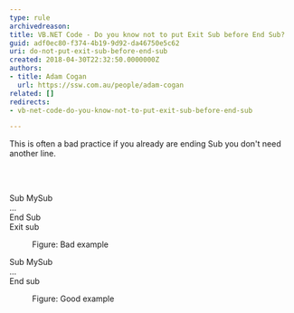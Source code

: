 ```yaml
---
type: rule
archivedreason: 
title: VB.NET Code - Do you know not to put Exit Sub before End Sub?
guid: adf0ec80-f374-4b19-9d92-da46750e5c62
uri: do-not-put-exit-sub-before-end-sub
created: 2018-04-30T22:32:50.0000000Z
authors:
- title: Adam Cogan
  url: https://ssw.com.au/people/adam-cogan
related: []
redirects:
- vb-net-code-do-you-know-not-to-put-exit-sub-before-end-sub

---
```



<p class="ssw15-rteElement-P">This is often a bad practice if you already are ending Sub you don't need another line.<br></p>
<br><excerpt class='endintro'></excerpt><br>
<p class="ssw15-rteElement-CodeArea">Sub MySub<br>…<br>End Sub<br>Exit sub</p><p> </p><dd class="ssw15-rteElement-FigureBad">Figure&#58; Bad example</dd><p class="ssw15-rteElement-CodeArea">Sub MySub<br>…<br>End sub</p><p> </p><dd class="ssw15-rteElement-FigureGood">Figure&#58; Good example​<br></dd>


